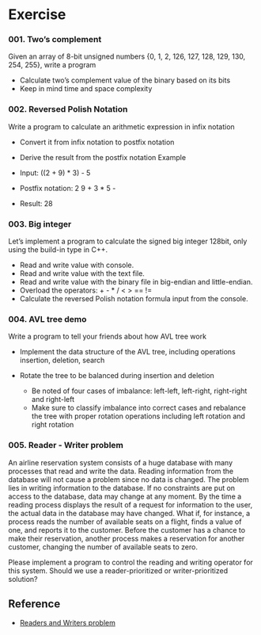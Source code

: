 # Exercise

### 001. Two’s complement
Given an array of 8-bit unsigned numbers {0, 1, 2, 126, 127, 128, 129, 130, 254, 255}, write a program
- Calculate two’s complement value of the binary based on its bits
- Keep in mind time and space complexity

### 002. Reversed Polish Notation
Write a program to calculate an arithmetic expression in infix notation
- Convert it from infix notation to postfix notation
- Derive the result from the postfix notation
Example

- Input: ((2 + 9) * 3) - 5
- Postfix notation: 2 9 + 3 * 5 -
- Result: 28

### 003. Big integer
Let’s implement a program to calculate the signed big integer 128bit, only using the build-in type in C++.
- Read and write value with console.
- Read and write value with the text file.
- Read and write value with the binary file in big-endian and little-endian.
- Overload the operators: + - * / < > == !=
- Calculate the reversed Polish notation formula input from the console.

### 004. AVL tree demo
Write a program to tell your friends about how AVL tree work

- Implement the data structure of the AVL tree, including operations insertion, deletion, search

- Rotate the tree to be balanced during insertion and deletion
    - Be noted of four cases of imbalance: left-left, left-right, right-right and right-left
    - Make sure to classify imbalance into correct cases and rebalance the tree with proper rotation operations including left rotation and right rotation

### 005. Reader - Writer problem

An airline reservation system consists of a huge database with many processes that read and write the data. Reading information from the database will not cause a problem since no data is changed. The problem lies in writing information to the database. If no constraints are put on access to the database, data may change at any moment. By the time a reading process displays the result of a request for information to the user, the actual data in the database may have changed. What if, for instance, a process reads the number of available seats on a flight, finds a value of one, and reports it to the customer. Before the customer has a chance to make their reservation, another process makes a reservation for another customer, changing the number of available seats to zero.

Please implement a program to control the reading and writing operator for this system. Should we use a reader-prioritized or writer-prioritized solution?

## Reference
- [Readers and Writers problem](http://denninginstitute.com/modules/ipc/aqua/readers.html#:~:text=A%20practical%20example%20of%20a,information%20to%20the%20data%20base.)